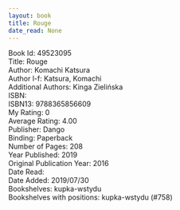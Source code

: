 ```yaml
---
layout: book
title: Rouge
date_read: None
---
```


Book Id: 49523095<br />
Title: Rouge<br />
Author: Komachi Katsura<br />
Author l-f: Katsura, Komachi<br />
Additional Authors: Kinga Zielińska<br />
ISBN: <br />
ISBN13: 9788365856609<br />
My Rating: 0<br />
Average Rating: 4.00<br />
Publisher: Dango<br />
Binding: Paperback<br />
Number of Pages: 208<br />
Year Published: 2019<br />
Original Publication Year: 2016<br />
Date Read: <br />
Date Added: 2019/07/30<br />
Bookshelves: kupka-wstydu<br />
Bookshelves with positions: kupka-wstydu (#758)<br />

